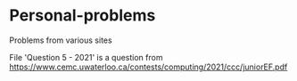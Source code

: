 # Personal-problems
Problems from various sites

File 'Question 5 - 2021' is a question from https://www.cemc.uwaterloo.ca/contests/computing/2021/ccc/juniorEF.pdf

